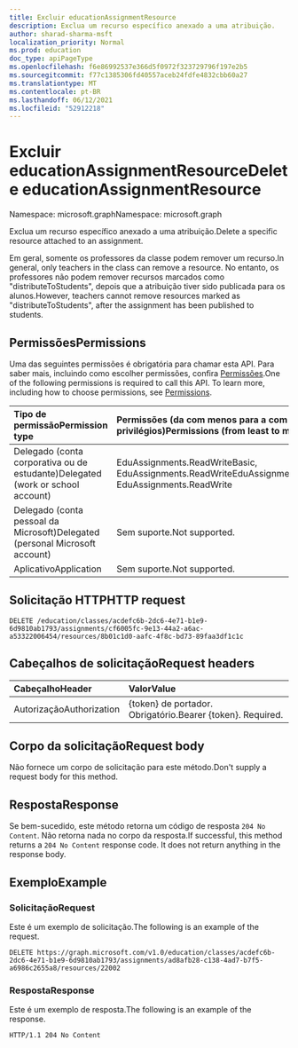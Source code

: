 ```yaml
---
title: Excluir educationAssignmentResource
description: Exclua um recurso específico anexado a uma atribuição.
author: sharad-sharma-msft
localization_priority: Normal
ms.prod: education
doc_type: apiPageType
ms.openlocfilehash: f6e86992537e366d5f0972f323729796f197e2b5
ms.sourcegitcommit: f77c1385306fd40557aceb24fdfe4832cbb60a27
ms.translationtype: MT
ms.contentlocale: pt-BR
ms.lasthandoff: 06/12/2021
ms.locfileid: "52912218"
---
```

# <a name="delete-educationassignmentresource"></a><span data-ttu-id="18b01-103">Excluir educationAssignmentResource</span><span class="sxs-lookup"><span data-stu-id="18b01-103">Delete educationAssignmentResource</span></span>

<span data-ttu-id="18b01-104">Namespace: microsoft.graph</span><span class="sxs-lookup"><span data-stu-id="18b01-104">Namespace: microsoft.graph</span></span>

<span data-ttu-id="18b01-105">Exclua um recurso específico anexado a uma atribuição.</span><span class="sxs-lookup"><span data-stu-id="18b01-105">Delete a specific resource attached to an assignment.</span></span>

<span data-ttu-id="18b01-106">Em geral, somente os professores da classe podem remover um recurso.</span><span class="sxs-lookup"><span data-stu-id="18b01-106">In general, only teachers in the class can remove a resource.</span></span> <span data-ttu-id="18b01-107">No entanto, os professores não podem remover recursos marcados como "distributeToStudents", depois que a atribuição tiver sido publicada para os alunos.</span><span class="sxs-lookup"><span data-stu-id="18b01-107">However, teachers cannot remove resources marked as "distributeToStudents", after the assignment has been published to students.</span></span>

## <a name="permissions"></a><span data-ttu-id="18b01-108">Permissões</span><span class="sxs-lookup"><span data-stu-id="18b01-108">Permissions</span></span>
<span data-ttu-id="18b01-p102">Uma das seguintes permissões é obrigatória para chamar esta API. Para saber mais, incluindo como escolher permissões, confira [Permissões](/graph/permissions-reference).</span><span class="sxs-lookup"><span data-stu-id="18b01-p102">One of the following permissions is required to call this API. To learn more, including how to choose permissions, see [Permissions](/graph/permissions-reference).</span></span>

|<span data-ttu-id="18b01-111">Tipo de permissão</span><span class="sxs-lookup"><span data-stu-id="18b01-111">Permission type</span></span>      | <span data-ttu-id="18b01-112">Permissões (da com menos para a com mais privilégios)</span><span class="sxs-lookup"><span data-stu-id="18b01-112">Permissions (from least to most privileged)</span></span>              |
|:--------------------|:---------------------------------------------------------|
|<span data-ttu-id="18b01-113">Delegado (conta corporativa ou de estudante)</span><span class="sxs-lookup"><span data-stu-id="18b01-113">Delegated (work or school account)</span></span> |  <span data-ttu-id="18b01-114">EduAssignments.ReadWriteBasic, EduAssignments.ReadWrite</span><span class="sxs-lookup"><span data-stu-id="18b01-114">EduAssignments.ReadWriteBasic, EduAssignments.ReadWrite</span></span>  |
|<span data-ttu-id="18b01-115">Delegado (conta pessoal da Microsoft)</span><span class="sxs-lookup"><span data-stu-id="18b01-115">Delegated (personal Microsoft account)</span></span> |  <span data-ttu-id="18b01-116">Sem suporte.</span><span class="sxs-lookup"><span data-stu-id="18b01-116">Not supported.</span></span>  |
|<span data-ttu-id="18b01-117">Aplicativo</span><span class="sxs-lookup"><span data-stu-id="18b01-117">Application</span></span> | <span data-ttu-id="18b01-118">Sem suporte.</span><span class="sxs-lookup"><span data-stu-id="18b01-118">Not supported.</span></span> | 

## <a name="http-request"></a><span data-ttu-id="18b01-119">Solicitação HTTP</span><span class="sxs-lookup"><span data-stu-id="18b01-119">HTTP request</span></span>
<!-- { "blockType": "ignored" } -->
```http
DELETE /education/classes/acdefc6b-2dc6-4e71-b1e9-6d9810ab1793/assignments/cf6005fc-9e13-44a2-a6ac-a53322006454/resources/8b01c1d0-aafc-4f8c-bd73-89faa3df1c1c

```
## <a name="request-headers"></a><span data-ttu-id="18b01-120">Cabeçalhos de solicitação</span><span class="sxs-lookup"><span data-stu-id="18b01-120">Request headers</span></span>
| <span data-ttu-id="18b01-121">Cabeçalho</span><span class="sxs-lookup"><span data-stu-id="18b01-121">Header</span></span>       | <span data-ttu-id="18b01-122">Valor</span><span class="sxs-lookup"><span data-stu-id="18b01-122">Value</span></span> |
|:---------------|:--------|
| <span data-ttu-id="18b01-123">Autorização</span><span class="sxs-lookup"><span data-stu-id="18b01-123">Authorization</span></span>  | <span data-ttu-id="18b01-p103">{token} de portador. Obrigatório.</span><span class="sxs-lookup"><span data-stu-id="18b01-p103">Bearer {token}. Required.</span></span>  |

## <a name="request-body"></a><span data-ttu-id="18b01-126">Corpo da solicitação</span><span class="sxs-lookup"><span data-stu-id="18b01-126">Request body</span></span>
<span data-ttu-id="18b01-127">Não fornece um corpo de solicitação para este método.</span><span class="sxs-lookup"><span data-stu-id="18b01-127">Don't supply a request body for this method.</span></span>


## <a name="response"></a><span data-ttu-id="18b01-128">Resposta</span><span class="sxs-lookup"><span data-stu-id="18b01-128">Response</span></span>
<span data-ttu-id="18b01-p104">Se bem-sucedido, este método retorna um código de resposta `204 No Content`. Não retorna nada no corpo da resposta.</span><span class="sxs-lookup"><span data-stu-id="18b01-p104">If successful, this method returns a `204 No Content` response code. It does not return anything in the response body.</span></span>

## <a name="example"></a><span data-ttu-id="18b01-131">Exemplo</span><span class="sxs-lookup"><span data-stu-id="18b01-131">Example</span></span>
### <a name="request"></a><span data-ttu-id="18b01-132">Solicitação</span><span class="sxs-lookup"><span data-stu-id="18b01-132">Request</span></span>
<span data-ttu-id="18b01-133">Este é um exemplo de solicitação.</span><span class="sxs-lookup"><span data-stu-id="18b01-133">The following is an example of the request.</span></span>

<!-- {
  "blockType": "request",
  "name": "delete_educationassignmentresource"
}-->
```http
DELETE https://graph.microsoft.com/v1.0/education/classes/acdefc6b-2dc6-4e71-b1e9-6d9810ab1793/assignments/ad8afb28-c138-4ad7-b7f5-a6986c2655a8/resources/22002
```

### <a name="response"></a><span data-ttu-id="18b01-134">Resposta</span><span class="sxs-lookup"><span data-stu-id="18b01-134">Response</span></span>
<span data-ttu-id="18b01-135">Este é um exemplo de resposta.</span><span class="sxs-lookup"><span data-stu-id="18b01-135">The following is an example of the response.</span></span> 


<!-- {
  "blockType": "response",
  "truncated": true
} -->
```http
HTTP/1.1 204 No Content
```

<!-- uuid: 8fcb5dbc-d5aa-4681-8e31-b001d5168d79
2015-10-25 14:57:30 UTC -->
<!--
{
  "type": "#page.annotation",
  "description": "Delete educationAssignmentResource",
  "keywords": "",
  "section": "documentation",
  "tocPath": "",
  "suppressions": [
  ]
}
-->


